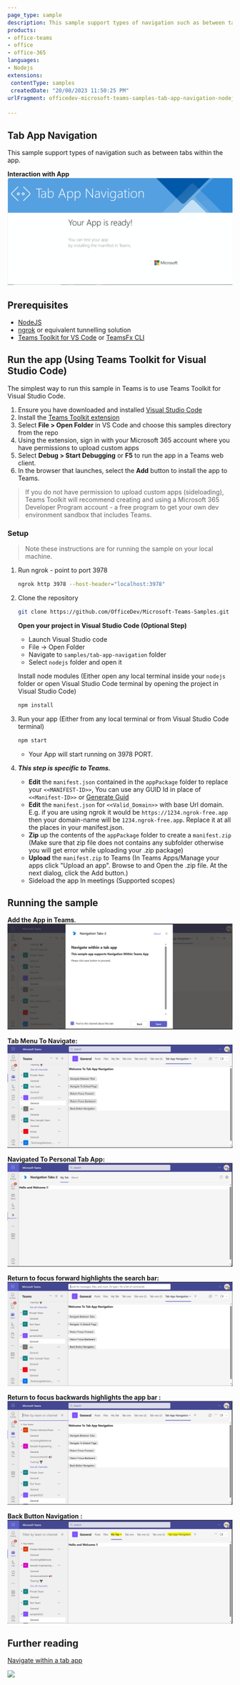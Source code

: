 ```yaml
---
page_type: sample
description: This sample support types of navigation such as between tabs within the app.
products:
- office-teams
- office
- office-365
languages:
- Nodejs
extensions:
 contentType: samples
 createdDate: "20/08/2023 11:50:25 PM"
urlFragment: officedev-microsoft-teams-samples-tab-app-navigation-nodejs

---
```


## Tab App Navigation

This sample support types of navigation such as between tabs within the app.

**Interaction with App**
![TabAppNavigation](Images/tab-app-navigation.gif)  
 
## Prerequisites

- [NodeJS](https://nodejs.org/en/)
- [ngrok](https://ngrok.com/) or equivalent tunnelling solution
- [Teams Toolkit for VS Code](https://marketplace.visualstudio.com/items?itemName=TeamsDevApp.ms-teams-vscode-extension) or [TeamsFx CLI](https://learn.microsoft.com/microsoftteams/platform/toolkit/teamsfx-cli?pivots=version-one)

## Run the app (Using Teams Toolkit for Visual Studio Code)

The simplest way to run this sample in Teams is to use Teams Toolkit for Visual Studio Code.

1. Ensure you have downloaded and installed [Visual Studio Code](https://code.visualstudio.com/docs/setup/setup-overview)
1. Install the [Teams Toolkit extension](https://marketplace.visualstudio.com/items?itemName=TeamsDevApp.ms-teams-vscode-extension)
1. Select **File > Open Folder** in VS Code and choose this samples directory from the repo
1. Using the extension, sign in with your Microsoft 365 account where you have permissions to upload custom apps
1. Select **Debug > Start Debugging** or **F5** to run the app in a Teams web client.
1. In the browser that launches, select the **Add** button to install the app to Teams.

> If you do not have permission to upload custom apps (sideloading), Teams Toolkit will recommend creating and using a Microsoft 365 Developer Program account - a free program to get your own dev environment sandbox that includes Teams.

### Setup 
> Note these instructions are for running the sample on your local machine.

1) Run ngrok - point to port 3978

    ```bash
    ngrok http 3978 --host-header="localhost:3978"
    ```

2) Clone the repository

    ```bash
    git clone https://github.com/OfficeDev/Microsoft-Teams-Samples.git
    ```

   **Open your project in Visual Studio Code (Optional Step)**

    - Launch Visual Studio code
    - File -> Open Folder
    - Navigate to `samples/tab-app-navigation` folder
    - Select `nodejs` folder and open it

   Install node modules (Either open any local terminal inside your `nodejs` folder or open Visual Studio Code terminal by opening the project in Visual Studio Code)

    ```bash
    npm install
    ```

3) Run your app (Either from any local terminal or from Visual Studio Code terminal)

    ```bash
    npm start
    ```

    - Your App will start running on 3978 PORT.

4) __*This step is specific to Teams.*__
    - **Edit** the `manifest.json` contained in the  `appPackage` folder to replace your `<<MANIFEST-ID>>`, You can use any GUID Id in place of `<<Manifest-ID>>` or [Generate Guid](https://guidgenerator.com/)
    - **Edit** the `manifest.json` for `<<Valid_Domain>>` with base Url domain. E.g. if you are using ngrok it would be `https://1234.ngrok-free.app` then your domain-name will be `1234.ngrok-free.app`. Replace it at all the places in your manifest.json.
    - **Zip** up the contents of the `appPackage` folder to create a `manifest.zip` (Make sure that zip file does not contains any subfolder otherwise you will get error while uploading your .zip package)
    - **Upload** the `manifest.zip` to Teams (In Teams Apps/Manage your apps click "Upload an app". Browse to and Open the .zip file. At the next dialog, click the Add button.)
    - Sideload the app In meetings (Supported scopes)
     
## Running the sample

**Add the App in Teams**.
![Configure Tab](Images/2.ConfigureTab.PNG)

**Tab Menu To Navigate:**
![Tab Menu](Images/3.Tab-Menu.PNG)

**Navigated To Personal Tab App:** 
![Tab Navigation](Images/4.NavigatedToPersonalTabApp.PNG)

**Return to focus forward highlights the search bar:** 
![Tab Navigation](Images/5.ReturnToFocusForward.PNG)

**Return to focus backwards highlights the app bar :** 
![Tab Navigation](Images/6.ReturnToFocusBackward.PNG)

**Back Button Navigation :** 
![Back Button Navigation ](Images/7.BackButtonNavigation.PNG)


## Further reading
[Navigate within a tab app](https://learn.microsoft.com/en-us/microsoftteams/platform/tabs/how-to/tab-navigation#navigate-between-tabs)


<img src="https://pnptelemetry.azurewebsites.net/microsoft-teams-samples/samples/tab-app-navigation-nodejs" />